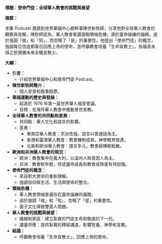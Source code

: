 **標題：使命門徒：全球華人教會的挑戰與展望**

**摘要：**

本集 Podcast 邀請到世界華福中心總幹事陳世新牧師，分享他對全球華人教會的觀察與見解。陳牧師認為，華人教會普遍面臨領袖危機，源於靈命操練的偏頗，過於強調「做」和「知」，而忽略了「是」的重要性。他提出「使命門徒」的概念，強調每位信徒都蒙召回應上帝的使命，並呼籲教會培養「生命宣教士」，為福音未得之民預備未來全職宣教士。

**大綱：**

* **引言：**
    * 介紹世界華福中心和使命門徒 Podcast。
* **陳世新牧師簡介：**
    * 個人背景和服事經歷。
* **華福運動的歷史與發展：**
    * 起源於 1976 年第一屆世界華人福音會議。
    * 目標：在海外華人教會中推動普世宣教。
* **全球華人教會的共同點和差異：**
    * 共同點：華人文化和語言的影響。
    * 差異：
        * 東南亞華人教會：宗派性強，語言以普通話為主。
        * 香港和臺灣華人教會：教會機制成熟，神學教育發達。
        * 北美和歐洲華人教會：語言多元，教會結構較鬆散。
* **歐洲和非洲華人教會的現況：**
    * 歐洲：教會集中在義大利，以溫州人和青田人為主。
    * 非洲：教會較年輕，信徒靈命成長和教會成熟度有待加強。
* **使命門徒的概念：**
    * 來自對大使命的重新理解。
    * 強調信仰與生活、生活與使命的整合。
* **領袖危機：**
    * 華人教會領袖普遍存在靈命操練的偏頗。
    * 過於強調「做」和「知」，忽略了「是」的重要性。
    * 面子文化導致雙面人問題。
* **華人教會的挑戰與展望：**
    * 婚姻和家庭：建立紮實的門徒生命和敬虔的下一代。
    * 講臺供應：提供紮實的釋經講道，影響牧養、神學和宣教。
* **結論：**
    * 呼籲教會培養「生命宣教士」，回應上帝的使命。